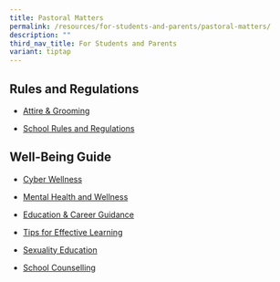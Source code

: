 ```yaml
---
title: Pastoral Matters
permalink: /resources/for-students-and-parents/pastoral-matters/
description: ""
third_nav_title: For Students and Parents
variant: tiptap
---
```

<h2>Rules and Regulations</h2>
<ul data-tight="true" class="tight">
<li>
<p><a href="/resources/students/school-resources/attire-n-grooming" rel="noopener noreferrer nofollow" target="_blank">Attire &amp; Grooming</a>
</p>
</li>
<li>
<p><a href="/resources/students/school-resources/school-rules" rel="noopener noreferrer nofollow" target="_blank">School Rules and Regulations</a>
</p>
</li>
</ul>
<h2>Well-Being Guide</h2>
<ul data-tight="true" class="tight">
<li>
<p><a href="/cyberwellness/cyberwellness/" rel="noopener noreferrer nofollow" target="_blank">Cyber Wellness</a>
</p>
</li>
<li>
<p><a href="/mental-health-and-wellness/mental-health-and-wellness/" rel="noopener noreferrer nofollow" target="_blank">Mental Health and Wellness</a>
</p>
</li>
<li>
<p><a href="/files/Counselling/Xinmin%202021%20CAA120421.pdf" rel="noopener noreferrer nofollow" target="_blank">Education &amp; Career Guidance</a>
</p>
</li>
<li>
<p><a href="/resources/students/well-being-guide/tips-for-effective-learning/" rel="noopener noreferrer nofollow" target="_blank">Tips for Effective Learning</a>
</p>
</li>
<li>
<p><a href="/files/Sexuality Education in Schools/Sex_Edu_2024.pdf" rel="noopener noreferrer nofollow" target="_blank">Sexuality Education</a>
</p>
</li>
<li>
<p><a href="/resources/students/well-being-guide/school-counselling/" rel="noopener noreferrer nofollow" target="_blank">School Counselling</a>
</p>
</li>
</ul>
<p></p>